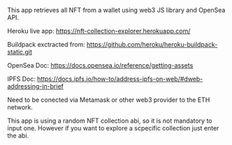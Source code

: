 This app retrieves all NFT from a wallet using web3 JS library and OpenSea API.

Heroku live app: https://nft-collection-explorer.herokuapp.com/

Buildpack exctracted from: https://github.com/heroku/heroku-buildpack-static.git

OpenSea Doc: https://docs.opensea.io/reference/getting-assets

IPFS Doc: https://docs.ipfs.io/how-to/address-ipfs-on-web/#dweb-addressing-in-brief

Need to be conected via Metamask or other web3 provider to the ETH network.

This app is using a random NFT collection abi, so it is not mandatory to input one. However if you want to explore a scpecific collection just enter the abi.
